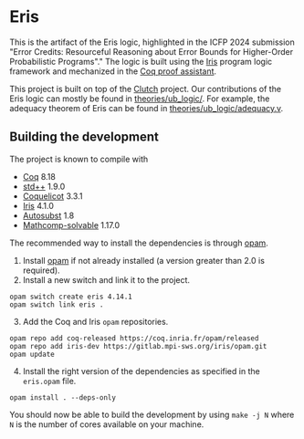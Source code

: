 # Eris

This is the artifact of the Eris logic, highlighted in the ICFP 2024 submission "Error Credits: Resourceful Reasoning about Error Bounds for Higher-Order Probabilistic Programs"."
The logic is built using the [Iris](https://iris-project.org) program logic framework and mechanized in the [Coq proof assistant](https://coq.inria.fr/).

This project is built on top of the [Clutch](https://dl.acm.org/doi/10.1145/3632868) project. Our contributions of the Eris logic can mostly be found in [theories/ub_logic/](theories/ub_logic/). For example, the adequacy theorem of Eris can be found in [theories/ub_logic/adequacy.v](theories/ub_logic/adequacy.v).

## Building the development

The project is known to compile with

- [Coq](https://coq.inria.fr/) 8.18
- [std++](https://gitlab.mpi-sws.org/iris/stdpp) 1.9.0
- [Coquelicot](https://gitlab.inria.fr/coquelicot/coquelicot/) 3.3.1
- [Iris](https://gitlab.mpi-sws.org/iris/iris/) 4.1.0
- [Autosubst](https://github.com/coq-community/autosubst) 1.8
- [Mathcomp-solvable](https://github.com/math-comp/math-comp) 1.17.0

The recommended way to install the dependencies is through [opam](https://opam.ocaml.org/doc/Install.html).

1. Install [opam](https://opam.ocaml.org/doc/Install.html) if not already installed (a version greater than 2.0 is required).
2. Install a new switch and link it to the project.
```
opam switch create eris 4.14.1
opam switch link eris .
```
3. Add the Coq and Iris `opam` repositories.
```
opam repo add coq-released https://coq.inria.fr/opam/released
opam repo add iris-dev https://gitlab.mpi-sws.org/iris/opam.git
opam update
```
4. Install the right version of the dependencies as specified in the `eris.opam` file.
```
opam install . --deps-only
```

You should now be able to build the development by using `make -j N` where `N` is the number of cores available on your machine.



